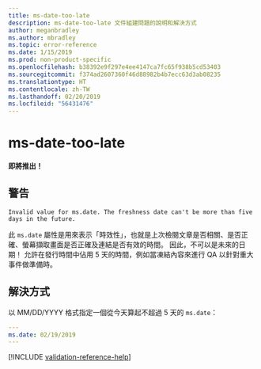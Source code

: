 ```yaml
---
title: ms-date-too-late
description: ms-date-too-late 文件組建問題的說明和解決方式
author: meganbradley
ms.author: mbradley
ms.topic: error-reference
ms.date: 1/15/2019
ms.prod: non-product-specific
ms.openlocfilehash: b38392e9f297e4ee4147ca7fc65f938b5cd53403
ms.sourcegitcommit: f374ad2607360f46d88982b4b7ecc63d3ab08235
ms.translationtype: HT
ms.contentlocale: zh-TW
ms.lasthandoff: 02/20/2019
ms.locfileid: "56431476"
---
```

# <a name="ms-date-too-late"></a>ms-date-too-late

**即將推出！**

## <a name="warning"></a>警告

`Invalid value for ms.date. The freshness date can't be more than five days in the future.`

此 `ms.date` 屬性是用來表示「時效性」，也就是上次檢閱文章是否相關、是否正確、螢幕擷取畫面是否正確及連結是否有效的時間。 因此，不可以是未來的日期！ 允許在發行時間中佔用 5 天的時間，例如當凍結內容來進行 QA 以針對重大事件做準備時。

## <a name="resolution"></a>解決方式

以 MM/DD/YYYY 格式指定一個從今天算起不超過 5 天的 `ms.date`：

```yml
---
ms.date: 02/19/2019
---
```

<!--make sure to add this file to your includes folder and verify the path-->
[!INCLUDE [validation-reference-help](includes/validation-reference-help.md)]
